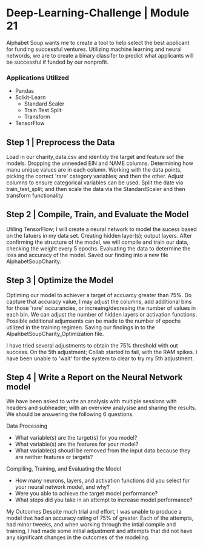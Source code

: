 # Deep-Learning-Challenge | Module 21

Alphabet Soup wants me to create a tool to help select the best applicant for funding successful ventures. Utilizing machine learning and neural networds, we are to create a binary classifer to predict what applicants will be successful if funded by our nonprofit. 

### Applications Utilized
- Pandas
- Scikit-Learn 
    - Standard Scaler
    - Train Test Split
    - Transform
- TensorFlow

## Step 1 | Preprocess the Data
Load in our charity_data.csv and identidy the target and feature sof the models.  Dropping the unneeded EIN and NAME columns.  Determining how manu unique values are in each column. Working with the data points, picking the correct 'rare' category variables; and then the other. Adjust columns to ensure categorical variables can be used.  Split the date via train_test_split; and then scale the data via the StandardScaler and then transform functionality

## Step 2 | Compile, Train, and Evaluate the Model
Utiling TensorFlow; I will create a neural network to model the sucess based on the fatuers in my data set. 
Creating hidden layer(s); output layers.  After confirming the structure of the model, we will compile and train our data, checking the weight every 5 epochs. Evaluating the data to determine the loss and accuracy of the model. Saved our finding into a new file AlphabetSoupCharity.

## Step 3 | Optimize the Model
Optiming our model to achiever a target of accuarcy greater than 75%. Do capture that accuracy value, I may adjust the columns, add additional bins for those 'rare' occurancies, or increaing/decreaing the number of values in each bin. We can adjust the number of hidden layers or activation functions.  Possible additional adjumsents can be made to the number of epochs utilized in the training regimen. Saving our findings in to the AlpahbetSoupCharity_Optimization file. 

I have tried several adjustments to obtain the 75% threshold with out success. On the 5th adjustment; Collab started to fail, with the RAM spikes. I have been unable to 'wait' for the system to clear to try my 5th adjustment. 

## Step 4 | Write a Report on the Neural Network model
We have been asked to write an analysis with multiple sessions with headers and subheader; with an overview analysise and sharing the results.
We should be answering the following 6 questions.

Data Processing
- What variable(s) are the target(s) for you model?
- What variable(s) are the features for your model?
- What variable(s) shoudl be removed from the input data because they are neither features or targets?

Compiling, Training, and Evaluating the Model
- How many neurons, layers, and activation functions did you select for your neural network model, and why?
- Were you able to achieve the target model performance?
- What steps did you take in an attempt to increase model performance?

My Outcomes
Despite much trial and effort, I was unable to produce a model that had an accuracy rating of 75% of greater.  Each of the attempts, had minor tweeks, and when working through the intial compile and training, I had made some initial adjustment and attempts that did not have any significant changes in the outcomes of the modeling. 
